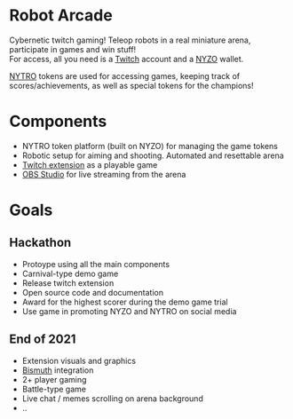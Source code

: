 # Robot Arcade
Cybernetic twitch gaming! Teleop robots in a real miniature arena, participate in games and win stuff!  
For access, all you need is a [Twitch](https://www.twitch.tv/) account and a [NYZO](https://github.com/n-y-z-o) wallet. 

[NYTRO](https://github.com/Open-Nyzo/Project-Nytro) tokens are used for accessing games, keeping track of scores/achievements, as well as special tokens for the champions!  

# Components
* NYTRO token platform (built on NYZO) for managing the game tokens
* Robotic setup for aiming and shooting. Automated and resettable arena
* [Twitch extension](https://www.twitch.tv/p/extensions/) as a playable game
* [OBS Studio](https://obsproject.com/) for live streaming from the arena

# Goals
## Hackathon
* Protoype using all the main components
* Carnival-type demo game
* Release twitch extension
* Open source code and documentation
* Award for the highest scorer during the demo game trial
* Use game in promoting NYZO and NYTRO on social media

## End of 2021  
* Extension visuals and graphics
* [Bismuth](https://bismuthplatform.com/) integration
* 2+ player gaming
* Battle-type game
* Live chat / memes scrolling on arena background
* ..
